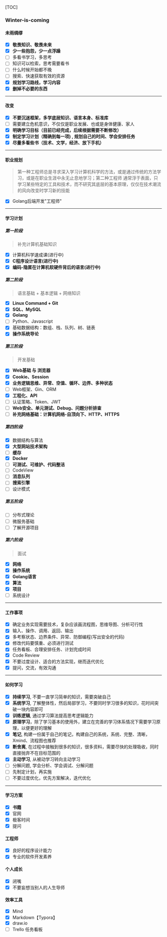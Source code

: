 [TOC]

### Winter-is-coming

#### 未雨绸缪

- [x] **敬畏知识、敬畏未来**
- [x] **少一些抱怨，少一点浮躁**
- [ ] 多看书学习，多思考
- [ ]  知识可以检索，思考需要看书
- [ ] 什么时候开始都不晚
- [ ] 搜索、快速获取有效的资源
- [x] **规划学习路线，学习内容**
- [x] **删掉不必要的东西**

---

#### 改变

- [x] **不要沉迷框架，多学底层知识、语言本身、标准库**
- [ ] 需要建立危机意识，不仅仅是职业发展、也或是身体健康、家人
- [x] **明确学习目标（目前已经完成，后续根据需要不断修改）**
- [x] **制定学习计划（精确到每一项) , 规划自己的时间、学会安排任务**
- [x] **尽量多看些书（技术、文学，经济、放下手机）**

---

#### 职业规划

> 第一种工程师总是寻求深入学习计算机科学的方法，或是通过传统的方法学习，或是在职业生涯中永无止息地学习；第二种工程师 通常浮于表面，只学习某些特定的工具和技术，而不研究其底层的基本原理，仅仅在技术潮流的风向改变时学习新的技能

- [x] Golang后端开发"工程师"

---

#### 学习计划

##### 第一阶段

> 补充计算机基础知识

- [x] 计算机科学速成课(进行中)
- [x] **C程序设计语言(进行中)**
- [x] **编码-隐匿在计算机软硬件背后的语言(进行中)**

##### 第二阶段

> 语言基础 + 基本逻辑 + 网络知识

- [x] **Linux Command + Git**
- [x] **SQL、MySQL**
- [x] **Golang**
- [ ] Python、Javascript
- [x] 基础数据结构：数组、栈、队列、树、链表
- [x] **操作系统导论**

##### 第三阶段

> 开发基础

- [x] **Web基础 与 浏览器** 
- [x] **Cookie、Session**
- [x] **业务逻辑思维、异常、空值、循环、边界、多种状态**
- [ ] Web框架、Gin、ORM
- [x] **工程化、API**
- [ ] 认证策略、Token、JWT
- [ ] **Web安全、单元测试、Debug、问题分析排查**
- [ ] **补充网络基础：计算机网络-自顶向下、HTTP、HTTPS**

##### 第四阶段

- [x] 数据结构与算法
- [x] **大型网站技术架构**
- [ ] **缓存**
- [x] **Docker**
- [ ] **可测试、可维护、代码整洁**
- [ ] CodeView
- [ ] **消息队列**
- [ ] **搜索引擎**
- [ ] 设计模式

##### 第五阶段

- [ ] 分布式理论
- [ ] 微服务基础
- [ ] 了解开源项目

##### 第六阶段

> 面试

- [x] **网络**
- [x] **操作系统**
- [x] **Golang语言**
- [x] **算法**
- [x] **项目**
- [ ] 系统设计

---

#### 工作事项

- [x] 确定业务实现需要技术，复杂应该画流程图，思维导图、分析可行性
- [x] 输入、操作、调用、返回、输出
- [x] 多考察状态、边界条件、异常、防御编程(写出安全的代码)
- [x] 修改代码要慎重、必须进行测试
- [x] 任务看板、合理安排任务、计划完成时间
- [x] Code Review
- [x] 不要过度设计、适合的方法实现，继而迭代优化
- [x] 提问，交流，有效沟通

---

#### 如何学习

- [x] **持续学习**, 不要一直学习简单的知识，需要突破自己
- [x] **系统学习**, 了解整体性，然后局部学习，不要同时学习很多的知识，花时间突破一块内容即可
- [x] **训练逻辑**, 通过学习算法提高思考逻辑能力
- [x] **原理学习**，除了学习基本的使用外，建立在完善的学习体系情况下需要学习原理，以便更好的理解
- [x] **笔记**, 构建一份属于自己的笔记，构建自己的系统，系统、完整、清晰，Xmind、流程图也推荐
- [x] **断舍离**, 在过程中接触到很多的知识，很多资料，需要尽快的处理吸收，同时直接抛弃不在目标范围的
- [x] **主动学习**, 从被动学习转向主动学习
- [ ] 分解问题, 学会分析、学会调试、分解问题
- [ ] 先制定计划，再实施 
- [ ] 不要过度优化，优先方案解决，迭代优化

---

#### 学习方案

- [x] **书籍**
- [x] 官网
- [x] 极客时间
- [x] 提问

#### 工程师

- [x] 良好的程序设计能力
- [x] 专业的软件开发素养

#### 个人成长

- [x] 闭嘴
- [x] 不要妄想当别人的人生导师

#### 效率工具

- [x] Mind
- [x] Markdown【Typora】
- [x] draw.io
- [ ] Trello 任务看板
